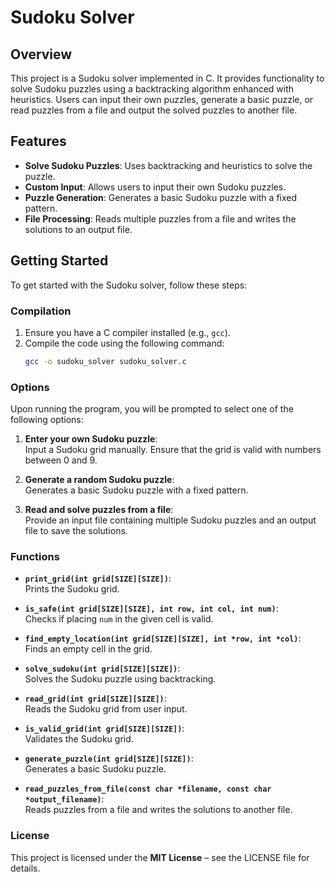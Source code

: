 # Sudoku Solver

## Overview

This project is a Sudoku solver implemented in C. It provides functionality to solve Sudoku puzzles using a backtracking algorithm enhanced with heuristics. Users can input their own puzzles, generate a basic puzzle, or read puzzles from a file and output the solved puzzles to another file.

## Features

- **Solve Sudoku Puzzles**: Uses backtracking and heuristics to solve the puzzle.
- **Custom Input**: Allows users to input their own Sudoku puzzles.
- **Puzzle Generation**: Generates a basic Sudoku puzzle with a fixed pattern.
- **File Processing**: Reads multiple puzzles from a file and writes the solutions to an output file.

## Getting Started

To get started with the Sudoku solver, follow these steps:

### Compilation

1. Ensure you have a C compiler installed (e.g., `gcc`).
2. Compile the code using the following command:
   ```bash
   gcc -o sudoku_solver sudoku_solver.c

### Options
Upon running the program, you will be prompted to select one of the following options:

1. **Enter your own Sudoku puzzle**:  
   Input a Sudoku grid manually. Ensure that the grid is valid with numbers between 0 and 9.
   
2. **Generate a random Sudoku puzzle**:  
   Generates a basic Sudoku puzzle with a fixed pattern.
   
3. **Read and solve puzzles from a file**:  
   Provide an input file containing multiple Sudoku puzzles and an output file to save the solutions.

### Functions

- **`print_grid(int grid[SIZE][SIZE])`**:  
  Prints the Sudoku grid.

- **`is_safe(int grid[SIZE][SIZE], int row, int col, int num)`**:  
  Checks if placing `num` in the given cell is valid.

- **`find_empty_location(int grid[SIZE][SIZE], int *row, int *col)`**:  
  Finds an empty cell in the grid.

- **`solve_sudoku(int grid[SIZE][SIZE])`**:  
  Solves the Sudoku puzzle using backtracking.

- **`read_grid(int grid[SIZE][SIZE])`**:  
  Reads the Sudoku grid from user input.

- **`is_valid_grid(int grid[SIZE][SIZE])`**:  
  Validates the Sudoku grid.

- **`generate_puzzle(int grid[SIZE][SIZE])`**:  
  Generates a basic Sudoku puzzle.

- **`read_puzzles_from_file(const char *filename, const char *output_filename)`**:  
  Reads puzzles from a file and writes the solutions to another file.

### License

This project is licensed under the **MIT License** – see the LICENSE file for details.


